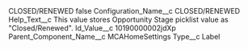<?xml version="1.0" encoding="UTF-8"?>
<CustomMetadata xmlns="http://soap.sforce.com/2006/04/metadata" xmlns:xsi="http://www.w3.org/2001/XMLSchema-instance" xmlns:xsd="http://www.w3.org/2001/XMLSchema">
    <label>CLOSED/RENEWED</label>
    <protected>false</protected>
    <values>
        <field>Configuration_Name__c</field>
        <value xsi:type="xsd:string">CLOSED/RENEWED</value>
    </values>
    <values>
        <field>Help_Text__c</field>
        <value xsi:type="xsd:string">This value stores Opportunity Stage picklist value as &quot;Closed/Renewed&quot;.</value>
    </values>
    <values>
        <field>Id_Value__c</field>
        <value xsi:type="xsd:string">10190000002jdXp</value>
    </values>
    <values>
        <field>Parent_Component_Name__c</field>
        <value xsi:type="xsd:string">MCAHomeSettings</value>
    </values>
    <values>
        <field>Type__c</field>
        <value xsi:type="xsd:string">Label</value>
    </values>
</CustomMetadata>
